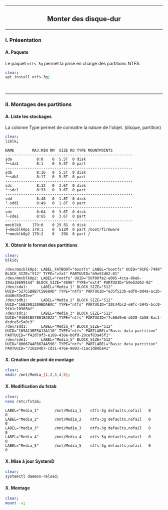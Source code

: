 ------------------------------------------------------------------------------------------------------------------------------------------------------------------------------------------------------------------------------------------
## <p align='center'> Monter des disque-dur </p>

------------------------------------------------------------------------------------------------------------------------------------------------------------------------------------------------------------------------------------------
### I. Présentation
#### A. Paquets
Le paquet `ntfs-3g` permet la prise en charge des partitions NTFS.

```bash
clear;
apt install ntfs-3g;
```

<br />

------------------------------------------------------------------------------------------------------------------------------------------------------------------------------------------------------------------------------------------
### II. Montages des partitions
#### A. Liste les stockages
La colonne Type permet de connaitre la nature de l'objet. (disque, partition) 

```bash
clear;
lsblk;
```

```
NAME        MAJ:MIN RM  SIZE RO TYPE MOUNTPOINTS
---------------------------------------------------------
sda           8:0    0  5.5T  0 disk
└─sda1        8:1    0  5.5T  0 part
---------------------------------------------------------
sdb           8:16   0  5.5T  0 disk
└─sdb1        8:17   0  5.5T  0 part
---------------------------------------------------------
sdc           8:32   0  3.6T  0 disk
└─sdc1        8:33   0  3.6T  0 part
---------------------------------------------------------
sdd           8:48   0  1.8T  0 disk
└─sdd1        8:49   0  1.8T  0 part
---------------------------------------------------------
sde           8:64   0  3.6T  0 disk
└─sde1        8:65   0  3.6T  0 part
---------------------------------------------------------
mmcblk0     179:0    0 29.5G  0 disk
├─mmcblk0p1 179:1    0  512M  0 part /boot/firmware
└─mmcblk0p2 179:2    0   29G  0 part /
```


#### X. Obtenir le format des partitions

```bash
clear;
blkid;
```

```
/dev/mmcblk0p1: LABEL_FATBOOT="bootfs" LABEL="bootfs" UUID="91FE-7499" BLOCK_SIZE="512" TYPE="vfat" PARTUUID="b9e52d62-01"
/dev/mmcblk0p2: LABEL="rootfs" UUID="56f80fa2-e005-4cca-86e6-19da1069914d" BLOCK_SIZE="4096" TYPE="ext4" PARTUUID="b9e52d62-02"
/dev/sda1:      LABEL="Media_1" BLOCK_SIZE="512" UUID="527C5B8B7C5B68AD" TYPE="ntfs" PARTUUID="e35f523b-edf0-0d4a-ac2b-dd46e33e82ee"
/dev/sdb1:      LABEL="Media_2" BLOCK_SIZE="512" UUID="16B2983209BDABAC" TYPE="ntfs" PARTUUID="20144bc2-e8fc-5945-bcc0-9fb1c10303bf"
/dev/sdc1:      LABEL="Media_3" BLOCK_SIZE="512" UUID="94001B57001B4022" TYPE="ntfs" PARTUUID="7c68d9e6-d528-4b58-8ac1-dcdca5c5a0c3"
/dev/sdd1:      LABEL="Media_4" BLOCK_SIZE="512" UUID="105A13BF5A13A110" TYPE="ntfs" PARTLABEL="Basic data partition" PARTUUID="f42d79f3-e109-438e-b8fd-29cef83a45f1"
/dev/sde1:      LABEL="Media_5" BLOCK_SIZE="512" UUID="80667AAF667AA596" TYPE="ntfs" PARTLABEL="Basic data partition" PARTUUID="710204b7-cd31-476e-9803-c1ac3d80ba41"
```

#### X. Création de point de montage
```bash
clear;
mkdir /mnt/Media_{1,2,3,4,5};
```

#### X. Modification du fstab
```bash
clear;
nano /etc/fstab;
```

```
LABEL="Media_1"       /mnt/Media_1    ntfs-3g defaults,nofail   0       0
LABEL="Media_2"       /mnt/Media_2    ntfs-3g defaults,nofail   0       0
LABEL="Media_3"       /mnt/Media_3    ntfs-3g defaults,nofail   0       0
LABEL="Media_4"       /mnt/Media_4    ntfs-3g defaults,nofail   0       0
LABEL="Media_5"       /mnt/Media_5    ntfs-3g defaults,nofail   0       0
```


#### X. Mise à jour SystemD
```bash
clear;
systemctl daemon-reload;
```

#### X. Montage
```bash
clear;
mount -a;
```

